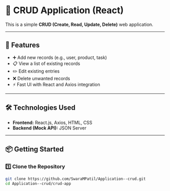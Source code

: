 # 📝 CRUD Application (React)

This is a simple **CRUD (Create, Read, Update, Delete)** web application. 

---

## 🚀 Features

- ➕ Add new records (e.g., user, product, task)
- 📋 View a list of existing records
- ✏️ Edit existing entries
- ❌ Delete unwanted records
- ⚡ Fast UI with React and Axios integration

---

## 🛠️ Technologies Used

- **Frontend:** React.js, Axios, HTML, CSS
- **Backend (Mock API):** JSON Server

---

## 📦 Getting Started

### 1️⃣ Clone the Repository

```bash
git clone https://github.com/SwaraMPatil/Application--crud.git
cd Application--crud/crud-app


